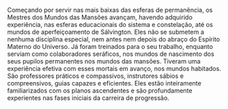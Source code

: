 ﻿Começando por servir nas mais baixas das esferas de permanência, os Mestres dos Mundos das Mansões avançam, havendo adquirido experiência, nas esferas educacionais do sistema e constelação, até os mundos de aperfeiçoamento de Sálvington. Eles não se submetem a nenhuma disciplina especial, nem antes nem depois do abraço do Espírito Materno do Universo. Já foram treinados para o seu trabalho, enquanto serviam como colaboradores seráficos, nos mundos de nascimento dos seus pupilos permanentes nos mundos das mansões. Tiveram uma experiência efetiva com esses mortais em avanço, nos mundos habitados. São professores práticos e compassivos, instrutores sábios e compreensivos, guias capazes e eficientes. Eles estão inteiramente familiarizados com os planos ascendentes e são profundamente experientes nas fases iniciais da carreira de progressão.